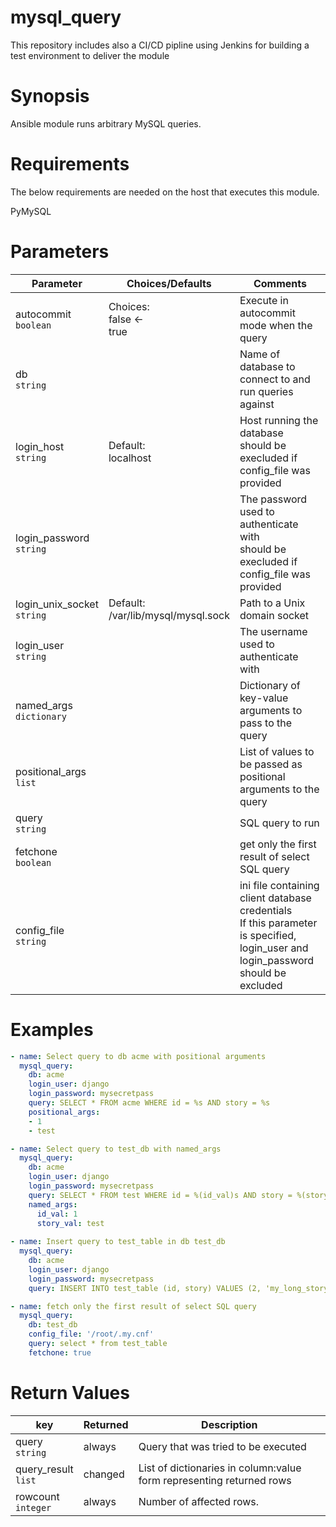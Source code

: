 # mysql_query
This repository includes also a CI/CD pipline using Jenkins for building a test environment to deliver the module

# Synopsis
Ansible module runs arbitrary MySQL queries.

# Requirements
The below requirements are needed on the host that executes this module.

PyMySQL

# Parameters
|Parameter|Choices/Defaults|Comments|
|---------|----------------|--------|
|autocommit<br>`boolean`|Choices:<br>false ←<br>true|Execute in autocommit mode when the query|
|db<br>`string`||Name of database to connect to and run queries against|
|login_host<br>`string`|Default:<br>localhost|Host running the database<br>should be execluded if config_file was provided|
|login_password<br>`string`||The password used to authenticate with<br>should be execluded if config_file was provided|
|login_unix_socket<br>`string`|Default:<br>/var/lib/mysql/mysql.sock|Path to a Unix domain socket|
|login_user<br>`string`||The username used to authenticate with|
|named_args<br>`dictionary`||Dictionary of key-value arguments to pass to the query|
|positional_args<br>`list`||List of values to be passed as positional arguments to the query|
|query<br>`string`||SQL query to run|
|fetchone<br>`boolean`||get only the first result of select SQL query|
|config_file<br>`string`||ini file containing client database credentials<br>If this parameter is specified, login_user and login_password should be excluded|

# Examples
```yaml
- name: Select query to db acme with positional arguments
  mysql_query:
    db: acme
    login_user: django
    login_password: mysecretpass
    query: SELECT * FROM acme WHERE id = %s AND story = %s
    positional_args:
    - 1
    - test

- name: Select query to test_db with named_args
  mysql_query:
    db: acme
    login_user: django
    login_password: mysecretpass
    query: SELECT * FROM test WHERE id = %(id_val)s AND story = %(story_val)s
    named_args:
      id_val: 1
      story_val: test
    
- name: Insert query to test_table in db test_db
  mysql_query:
    db: acme
    login_user: django
    login_password: mysecretpass
    query: INSERT INTO test_table (id, story) VALUES (2, 'my_long_story')

- name: fetch only the first result of select SQL query
  mysql_query:
  	db: test_db
    config_file: '/root/.my.cnf'
    query: select * from test_table
    fetchone: true
```

# Return Values
|key|Returned|Description|
|---|--------|-----------|
|query<br>`string`|always|Query that was tried to be executed|
|query_result<br>`list`|changed|List of dictionaries in column:value form representing returned rows|
|rowcount<br>`integer`|always|Number of affected rows.|


